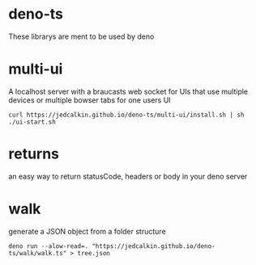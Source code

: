 # deno-ts
These librarys are ment to be used by deno

# multi-ui
A localhost server with a braucasts web socket
for UIs that use multiple devices or multiple bowser tabs for one users UI
```
curl https://jedcalkin.github.io/deno-ts/multi-ui/install.sh | sh
./ui-start.sh
```

# returns
an easy way to return statusCode, headers or body
in your deno server

# walk
generate a JSON object from a folder structure
```
deno run --alow-read=. "https://jedcalkin.github.io/deno-ts/walk/walk.ts" > tree.json
```
